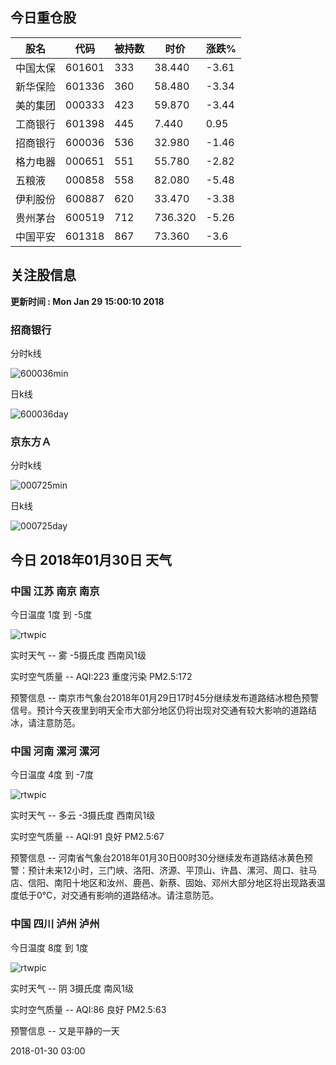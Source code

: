 
## 今日重仓股 

|股名|代码|被持数|时价|涨跌%|
|---|---|---|---|---|
|中国太保|601601|333|38.440|-3.61|
|新华保险|601336|360|58.480|-3.34|
|美的集团|000333|423|59.870|-3.44|
|工商银行|601398|445|7.440|0.95|
|招商银行|600036|536|32.980|-1.46|
|格力电器|000651|551|55.780|-2.82|
|五粮液|000858|558|82.080|-5.48|
|伊利股份|600887|620|33.470|-3.38|
|贵州茅台|600519|712|736.320|-5.26|
|中国平安|601318|867|73.360|-3.6|

## 关注股信息
**更新时间 : Mon Jan 29 15:00:10 2018**
### 招商银行 
分时k线

![600036min](http://image.sinajs.cn/newchart/min/n/sh600036.gif)

日k线

![600036day](http://image.sinajs.cn/newchart/daily/n/sh600036.gif)

### 京东方Ａ 
分时k线

![000725min](http://image.sinajs.cn/newchart/min/n/sz000725.gif)

日k线

![000725day](http://image.sinajs.cn/newchart/daily/n/sz000725.gif)
## 今日 2018年01月30日 天气
### 中国 江苏 南京 南京

今日温度 1度 到 -5度

![rtwpic](http://app1.showapi.com/weather/icon/night/18.png)

实时天气 -- 雾 -5摄氏度 西南风1级

实时空气质量 -- AQI:223 重度污染 PM2.5:172

预警信息 -- 南京市气象台2018年01月29日17时45分继续发布道路结冰橙色预警信号。预计今天夜里到明天全市大部分地区仍将出现对交通有较大影响的道路结冰，请注意防范。
    
### 中国 河南 漯河 漯河

今日温度 4度 到 -7度

![rtwpic](http://app1.showapi.com/weather/icon/night/01.png)

实时天气 -- 多云 -3摄氏度 西南风1级

实时空气质量 -- AQI:91 良好 PM2.5:67

预警信息 -- 河南省气象台2018年01月30日00时30分继续发布道路结冰黄色预警：预计未来12小时，三门峡、洛阳、济源、平顶山、许昌、漯河、周口、驻马店、信阳、南阳十地区和汝州、鹿邑、新蔡、固始、邓州大部分地区将出现路表温度低于0℃，对交通有影响的道路结冰。请注意防范。
    
### 中国 四川 泸州 泸州

今日温度 8度 到 1度

![rtwpic](http://app1.showapi.com/weather/icon/night/02.png)

实时天气 -- 阴 3摄氏度 南风1级

实时空气质量 -- AQI:86 良好 PM2.5:63

预警信息 -- 又是平静的一天
    
2018-01-30 03:00